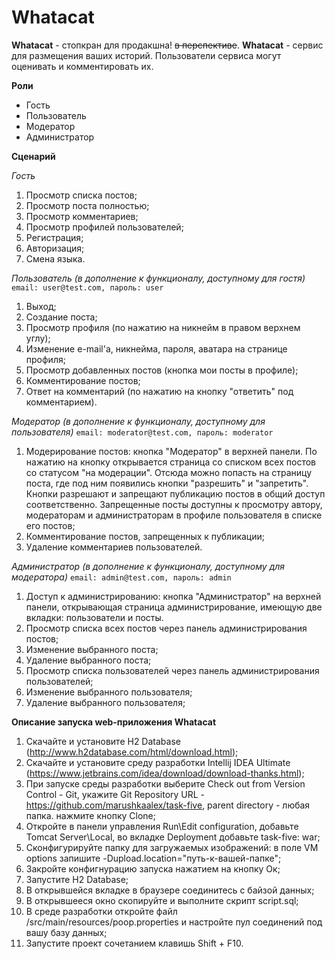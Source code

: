 Whatacat
========
**Whatacat** - стопкран для продакшна! ~~в перспективе~~. **Whatacat** - сервис для размещения ваших историй. Пользователи сервиса могут оценивать и комментировать их.

**Роли**
- Гость
- Пользователь
- Модератор
- Администратор

**Сценарий**

*Гость*

1. Просмотр списка постов;
2. Просмотр поста полностью;
3. Просмотр комментариев;
4. Просмотр профилей пользователей;
5. Регистрация;
6. Авторизация;
7. Смена языка.
 
*Пользователь (в дополнение к функционалу, доступному для гостя)* `email: user@test.com, пароль: user`

1. Выход;
2. Создание поста;
3. Просмотр профиля (по нажатию на никнейм в правом верхнем углу);
4. Изменение e-mail'a, никнейма, пароля, аватара на странице профиля;
5. Просмотр добавленных постов (кнопка мои посты в профиле);
6. Комментирование постов;
7. Ответ на комментарий (по нажатию на кнопку "ответить" под комментарием).

*Модератор (в дополнение к функционалу, доступному для пользователя)* `email: moderator@test.com, пароль: moderator`

1. Модерирование постов: кнопка "Модератор" в верхней панели. По нажатию на кнопку открывается страница со списком всех постов со статусом "на модерации". Отсюда можно попасть на страницу поста, где под ним появились кнопки "разрешить" и "запретить". Кнопки разрешают и запрещают публикацию постов в общий доступ соответственно. Запрещенные посты доступны к просмотру автору, модераторам и администраторам в профиле пользователя в списке его постов;
2. Комментирование постов, запрещенных к публикации;
3. Удаление комментариев пользователей.
 
*Администратор (в дополнение к функционалу, доступному для модератора)* `email: admin@test.com, пароль: admin`

1. Доступ к администрированию: кнопка "Администратор" на верхней панели, открывающая страница администрирование, имеющую две вкладки: пользователи и посты.
2. Просмотр списка всех постов через панель администрирования постов;
3. Изменение выбранного поста;
4. Удаление выбранного поста;
5. Просмотр списка пользователей через панель администрирования пользователей;
6. Изменение выбранного пользователя;
7. Удаление выбранного пользователя;

**Описание запуска web-приложения Whatacat**

1. Скачайте и установите H2 Database (http://www.h2database.com/html/download.html);
1. Скачайте и установите среду разработки Intellij IDEA Ultimate (https://www.jetbrains.com/idea/download/download-thanks.html);
2. При запуске среды разработки выберите Check out from Version Control - Git,  укажите Git Repository URL - https://github.com/marushkaalex/task-five, parent directory - любая папка. нажмите кнопку Clone;
3. Откройте в панели управления Run\Edit configuration, добавьте Tomcat Server\Local, во вкладке Deployment добавьте task-five: war;
4. Сконфигурируйте папку для загружаемых изображений: в поле VM options запишите -Dupload.location="путь-к-вашей-папке";
5. Закройте конфигнурацию запуска нажатием на кнопку Ок;
6. Запустите H2 Database;
7. В открывшейся вкладке в браузере соединитесь с байзой данных;
8. В открывшееся окно скопируйте и выполните скрипт script.sql;
9. В среде разработки откройте файл /src/main/resources/poop.properties и настройте пул соединений под вашу базу данных;
10. Запустите проект сочетанием клавишь Shift + F10.
